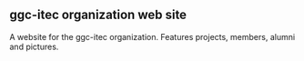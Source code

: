 ## ggc-itec organization web site

A website for the ggc-itec organization. Features projects, members, alumni and pictures.
